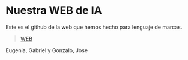 # Nuestra WEB de IA

Este es el github de la web que hemos hecho para lenguaje de marcas.

> [WEB](gonlelo.github.io)

Eugenia, Gabriel y Gonzalo, Jose
